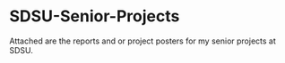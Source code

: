 # SDSU-Senior-Projects
Attached are the reports and or project posters for my senior projects at SDSU.

